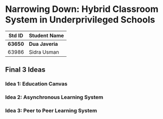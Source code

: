 
# Narrowing Down: Hybrid Classroom System in Underprivileged Schools

|Std ID|Student Name|
|:-----:|---------------------|
|**63650**|**Dua Javeria**|
|63986|Sidra Usman|

## Final 3 Ideas
### Idea 1: Education Canvas
### Idea 2: Asynchronous Learning System
### Idea 3: Peer to Peer Learning System

